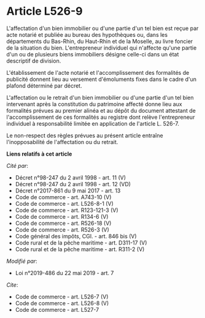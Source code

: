 # Article L526-9

L'affectation d'un bien immobilier ou d'une partie d'un tel bien est reçue par acte notarié et publiée au bureau des
hypothèques ou, dans les départements du Bas-Rhin, du Haut-Rhin et de la Moselle, au livre foncier de la situation du bien.
L'entrepreneur individuel qui n'affecte qu'une partie d'un ou de plusieurs biens immobiliers désigne celle-ci dans un état
descriptif de division. 

L'établissement de l'acte notarié et l'accomplissement des formalités de publicité donnent lieu au versement d'émoluments
fixes dans le cadre d'un plafond déterminé par décret. 

L'affectation ou le retrait d'un bien immobilier ou d'une partie d'un tel bien intervenant après la constitution du
patrimoine affecté donne lieu aux formalités prévues au premier alinéa et au dépôt du document attestant de l'accomplissement
de ces formalités au registre dont relève l'entrepreneur individuel à responsabilité limitée en application de l'article L.
526-7. 

Le non-respect des règles prévues au présent article entraîne l'inopposabilité de l'affectation ou du retrait.

**Liens relatifs à cet article**

_Cité par_:

  - Décret n°98-247 du 2 avril 1998 - art. 11 (V)
  - Décret n°98-247 du 2 avril 1998 - art. 12 (VD)
  - Décret n°2017-861 du 9 mai 2017 - art. 13
  - Code de commerce - art. A743-10 (V)
  - Code de commerce - art. L526-8-1 (V)
  - Code de commerce - art. R123-121-3 (V)
  - Code de commerce - art. R134-6 (V)
  - Code de commerce - art. R526-18 (V)
  - Code de commerce - art. R526-3 (V)
  - Code général des impôts, CGI. - art. 846 bis (V)
  - Code rural et de la pêche maritime - art. D311-17 (V)
  - Code rural et de la pêche maritime - art. R311-2 (V)

_Modifié par_:

  - Loi n°2019-486 du 22 mai 2019 - art. 7

_Cite_:

  - Code de commerce - art. L526-7 (V)
  - Code de commerce - art. L526-8 (V)
  - Code de commerce - art. L527-7
